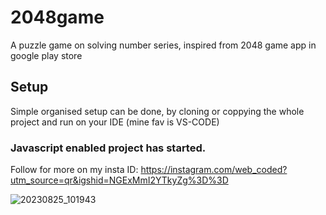 
# 2048game
A puzzle game on solving number series, inspired from 2048 game app in google play store

## Setup

Simple organised setup can be done, by cloning or coppying the whole project and run on your IDE (mine fav is VS-CODE)

### Javascript enabled project has started.
Follow for more on my insta ID: https://instagram.com/web_coded?utm_source=qr&igshid=NGExMmI2YTkyZg%3D%3D

![20230825_101943](https://github.com/Web-CODED/2048game/assets/140079657/fbd0f8af-2cbf-4a8f-8eb3-ca3fd7b624d5)

